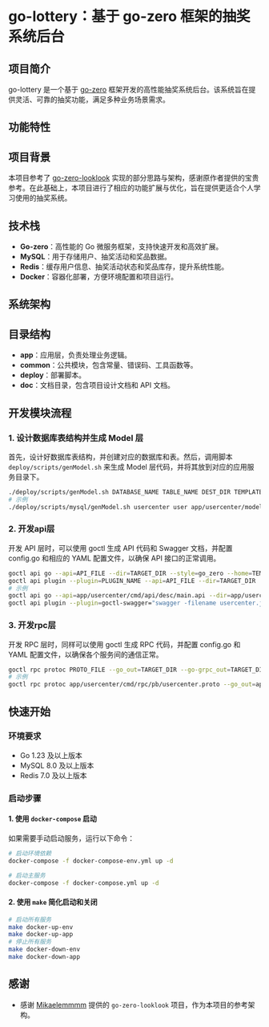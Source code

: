 # go-lottery：基于 go-zero 框架的抽奖系统后台

## 项目简介

go-lottery 是一个基于 [go-zero](https://github.com/zeromicro/go-zero) 框架开发的高性能抽奖系统后台。该系统旨在提供灵活、可靠的抽奖功能，满足多种业务场景需求。

## 功能特性

## 项目背景

本项目参考了 [go-zero-looklook](https://github.com/Mikaelemmmm/go-zero-looklook) 实现的部分思路与架构，感谢原作者提供的宝贵参考。在此基础上，本项目进行了相应的功能扩展与优化，旨在提供更适合个人学习使用的抽奖系统。

## 技术栈

- **Go-zero**：高性能的 Go 微服务框架，支持快速开发和高效扩展。
- **MySQL**：用于存储用户、抽奖活动和奖品数据。
- **Redis**：缓存用户信息、抽奖活动状态和奖品库存，提升系统性能。
- **Docker**：容器化部署，方便环境配置和项目运行。

## 系统架构

## 目录结构
- **app**：应用层，负责处理业务逻辑。
- **common**：公共模块，包含常量、错误码、工具函数等。
- **deploy**：部署脚本。
- **doc**：文档目录，包含项目设计文档和 API 文档。

## 开发模块流程

### 1. 设计数据库表结构并生成 Model 层

首先，设计好数据库表结构，并创建对应的数据库和表。然后，调用脚本 `deploy/scripts/genModel.sh` 来生成 Model 层代码，并将其放到对应的应用服务目录下。

```sh
./deploy/scripts/genModel.sh DATABASE_NAME TABLE_NAME DEST_DIR TEMPLATE_DIR
# 示例
./deploy/scripts/mysql/genModel.sh usercenter user app/usercenter/model deploy/goctl/1.7.3
```
### 2. 开发api层
开发 API 层时，可以使用 goctl 生成 API 代码和 Swagger 文档，并配置 config.go 和相应的 YAML 配置文件，以确保 API 接口的正常调用。
```sh
goctl api go --api=API_FILE --dir=TARGET_DIR --style=go_zero --home=TEMPLATE_DIR
goctl api plugin --plugin=PLUGIN_NAME --api=API_FILE --dir=TARGET_DIR
# 示例
goctl api go --api=app/usercenter/cmd/api/desc/main.api --dir=app/usercenter/cmd/api/ --style=go_zero --home=deploy/goctl/1.7.3/
goctl api plugin --plugin=goctl-swagger="swagger -filename usercenter.json" --api=app/usercenter/cmd/api/desc/main.api --dir=doc/swagger
```
### 3. 开发rpc层
开发 RPC 层时，同样可以使用 goctl 生成 RPC 代码，并配置 config.go 和 YAML 配置文件，以确保各个服务间的通信正常。
```sh
goctl rpc protoc PROTO_FILE --go_out=TARGET_DIR --go-grpc_out=TARGET_DIR --zrpc_out=TARGET_DIR --style=go_zero --home=TEMPLATE_DIR
# 示例
goctl rpc protoc app/usercenter/cmd/rpc/pb/usercenter.proto --go_out=app/usercenter/cmd/rpc/ --go-grpc_out=app/usercenter/cmd/rpc/ --zrpc_out=app/usercenter/cmd/rpc/ --style=go_zero --home=deploy/goctl/1.7.3/
```

## 快速开始

### 环境要求

- Go 1.23 及以上版本
- MySQL 8.0 及以上版本
- Redis 7.0 及以上版本

### 启动步骤

#### 1. 使用 `docker-compose` 启动
如果需要手动启动服务，运行以下命令：
```sh
# 启动环境依赖
docker-compose -f docker-compose-env.yml up -d

# 启动主服务
docker-compose -f docker-compose.yml up -d
``` 
#### 2. 使用 `make` 简化启动和关闭
```sh
# 启动所有服务
make docker-up-env
make docker-up-app
# 停止所有服务
make docker-down-env
make docker-down-app
```

## 感谢
- 感谢 [Mikaelemmmm](https://github.com/Mikaelemmmm) 提供的 `go-zero-looklook` 项目，作为本项目的参考架构。